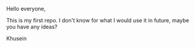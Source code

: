 Hello everyone,

This is my first repo.
I don't know for what I would use it in future,
maybe you have any ideas?

Khusein
